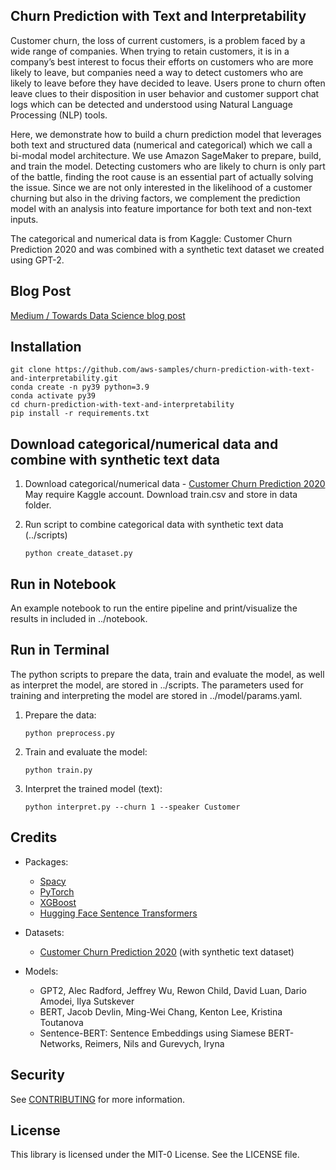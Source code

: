 ## Churn Prediction with Text and Interpretability

Customer churn, the loss of current customers, is a problem faced by a wide range of companies. When trying to retain customers, it is in a company’s best interest to focus their efforts on customers who are more likely to leave, but companies need a way to detect customers who are likely to leave before they have decided to leave. Users prone to churn often leave clues to their disposition in user behavior and customer support chat logs which can be detected and understood using Natural Language Processing (NLP) tools.

Here, we demonstrate how to build a churn prediction model that leverages both text and structured data (numerical and categorical) which we call a bi-modal model architecture. We use Amazon SageMaker to prepare, build, and train the model. Detecting customers who are likely to churn is only part of the battle, finding the root cause is an essential part of actually solving the issue. Since we are not only interested in the likelihood of a customer churning but also in the driving factors, we complement the prediction model with an analysis into feature importance for both text and non-text inputs.

The categorical and numerical data is from Kaggle: Customer Churn Prediction 2020 and was combined with a synthetic text dataset we created using GPT-2.

## Blog Post

[Medium / Towards Data Science blog post](https://towardsdatascience.com/customer-churn-prediction-with-text-and-interpretability-bd3d57af34b1)

## Installation

```
git clone https://github.com/aws-samples/churn-prediction-with-text-and-interpretability.git
conda create -n py39 python=3.9
conda activate py39
cd churn-prediction-with-text-and-interpretability
pip install -r requirements.txt
```

## Download categorical/numerical data and combine with synthetic text data

1. Download categorical/numerical data - [Customer Churn Prediction 2020](https://www.kaggle.com/c/customer-churn-prediction-2020/data) 
    May require Kaggle account.
    Download train.csv and store in data folder.

2. Run script to combine categorical data with synthetic text data (../scripts)
    ```
    python create_dataset.py
    ```

## Run in Notebook

An example notebook to run the entire pipeline and print/visualize the results in included in ../notebook.

## Run in Terminal

The python scripts to prepare the data, train and evaluate the model, as well as interpret the model, are stored in ../scripts.
The parameters used for training and interpreting the model are stored in ../model/params.yaml.


1. Prepare the data:
    ```
    python preprocess.py
    ```
2. Train and evaluate the model:
    ```
    python train.py
    ```
3. Interpret the trained model (text):
    ```
    python interpret.py --churn 1 --speaker Customer
    ```

## Credits

* Packages:
    * [Spacy](https://spacy.io/usage/linguistic-features/) 
    * [PyTorch](https://pytorch.org/)
    * [XGBoost](https://xgboost.readthedocs.io/en/latest/)
    * [Hugging Face Sentence Transformers](https://huggingface.co/sentence-transformers)

* Datasets:
    * [Customer Churn Prediction 2020](https://www.kaggle.com/c/customer-churn-prediction-2020/data) (with synthetic text dataset)
    
* Models:
    * GPT2, Alec Radford, Jeffrey Wu, Rewon Child, David Luan, Dario Amodei, Ilya Sutskever
    * BERT, Jacob Devlin, Ming-Wei Chang, Kenton Lee, Kristina Toutanova
    * Sentence-BERT: Sentence Embeddings using Siamese BERT-Networks, Reimers, Nils and Gurevych, Iryna

## Security

See [CONTRIBUTING](CONTRIBUTING.md#security-issue-notifications) for more information.

## License

This library is licensed under the MIT-0 License. See the LICENSE file.

